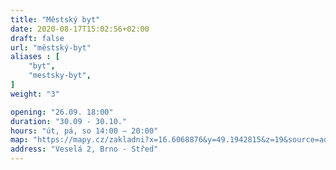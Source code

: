 ```yaml
---
title: "Městský byt"
date: 2020-08-17T15:02:56+02:00
draft: false
url: "městský-byt"
aliases : [
    "byt",
    "mestsky-byt",
]
weight: "3"

opening: "26.09. 18:00"
duration: "30.09 - 30.10."
hours: "út, pá, so 14:00 – 20:00"
map: "https://mapy.cz/zakladni?x=16.6068876&y=49.1942815&z=19&source=addr&id=8896610"
address: "Veselá 2, Brno - Střed"
---
```

